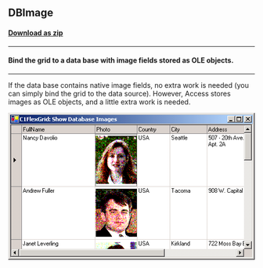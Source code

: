 ## DBImage
#### [Download as zip](https://grapecity.github.io/DownGit/#/home?url=https://github.com/GrapeCity/ComponentOne-WinForms-Samples/tree/master/NetFramework\FlexGrid\CS\DBImages)
____
#### Bind the grid to a data base with image fields stored as OLE objects.
____
If the data base contains native image fields, no extra work is needed (you can simply bind the grid to the data source).
However, Access stores images as OLE objects, and a little extra work is needed.

![screenshot](screenshot.PNG)
